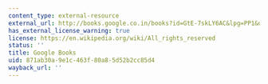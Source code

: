 ```yaml
---
content_type: external-resource
external_url: http://books.google.co.in/books?id=GtE-7skLY6AC&lpg=PP1&dq=Women%20in%20Revolutionary%20Paris&pg=PP1#v=onepage&q&f=false
has_external_license_warning: true
license: https://en.wikipedia.org/wiki/All_rights_reserved
status: ''
title: Google Books
uid: 871ab30a-9e1c-463f-80a8-5d52b2cc85d4
wayback_url: ''
---
```

